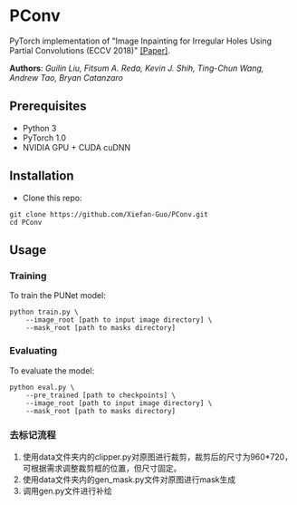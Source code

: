 # PConv

PyTorch implementation of "Image Inpainting for Irregular Holes Using Partial Convolutions (ECCV 2018)" [[Paper]](https://arxiv.org/abs/1804.07723).

**Authors**: _Guilin Liu, Fitsum A. Reda, Kevin J. Shih, Ting-Chun Wang, Andrew Tao, Bryan Catanzaro_

## Prerequisites

* Python 3
* PyTorch 1.0
* NVIDIA GPU + CUDA cuDNN

## Installation

* Clone this repo:

```
git clone https://github.com/Xiefan-Guo/PConv.git
cd PConv
```

## Usage

### Training

To train the PUNet model:

```
python train.py \ 
    --image_root [path to input image directory] \ 
    --mask_root [path to masks directory]
```

### Evaluating

To evaluate the model:

```
python eval.py \
    --pre_trained [path to checkpoints] \
    --image_root [path to input image directory] \ 
    --mask_root [path to masks directory]
```

### 去标记流程
1. 使用data文件夹内的clipper.py对原图进行裁剪，裁剪后的尺寸为960*720，可根据需求调整裁剪框的位置，但尺寸固定。
2. 使用data文件夹内的gen_mask.py文件对原图进行mask生成
3. 调用gen.py文件进行补绘